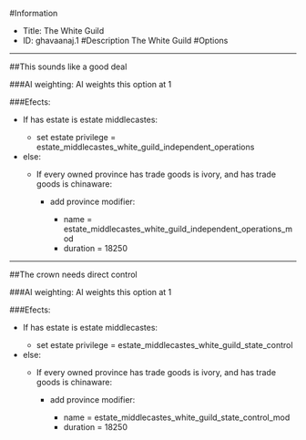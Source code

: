 #Information
 - Title: The White Guild
 - ID: ghavaanaj.1
#Description
The White Guild
#Options

___
##This sounds like a good deal

###AI weighting:
AI weights this option at 1


###Efects:<ul><li>If has estate is estate middlecastes:</li><ul><li>set estate privilege = estate_middlecastes_white_guild_independent_operations</li></ul><li>else:</li><ul><li>If every owned province has trade goods is ivory, and has trade goods is chinaware:</li><ul><li>add province modifier:</li><ul><li>name = estate_middlecastes_white_guild_independent_operations_mod</li><li>duration = 18250</li></ul></ul></ul></ul>

___
##The crown needs direct control

###AI weighting:
AI weights this option at 1


###Efects:<ul><li>If has estate is estate middlecastes:</li><ul><li>set estate privilege = estate_middlecastes_white_guild_state_control</li></ul><li>else:</li><ul><li>If every owned province has trade goods is ivory, and has trade goods is chinaware:</li><ul><li>add province modifier:</li><ul><li>name = estate_middlecastes_white_guild_state_control_mod</li><li>duration = 18250</li></ul></ul></ul></ul>
